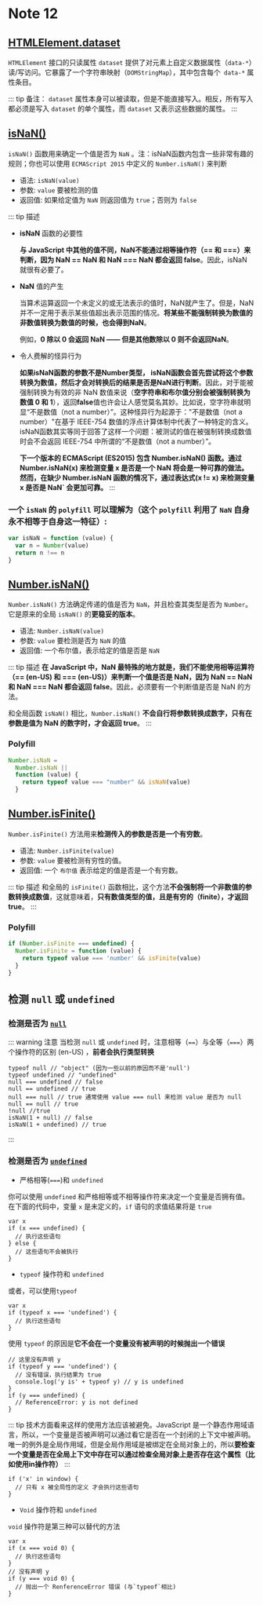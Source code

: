 # Note 12

## [HTMLElement.dataset](https://developer.mozilla.org/zh-CN/docs/Web/API/HTMLElement/dataset)

`HTMLElement` 接口的只读属性 `dataset` 提供了对元素上自定义数据属性（`data-*`）读/写访问。它暴露了一个字符串映射（`DOMStringMap`），其中包含每个` data-*` 属性条目。

::: tip 备注：
`dataset` 属性本身可以被读取，但是不能直接写入。相反，所有写入都必须是写入 `dataset` 的单个属性，而 `dataset` 又表示这些数据的属性。
:::

## [isNaN()](https://developer.mozilla.org/zh-CN/docs/Web/JavaScript/Reference/Global_Objects/isNaN)

`isNaN()` 函数用来确定一个值是否为 `NaN` 。注：isNaN函数内包含一些非常有趣的规则；你也可以使用 `ECMAScript 2015` 中定义的 `Number.isNaN()` 来判断

- 语法: `isNaN(value)`
- 参数: `value` 要被检测的值
- 返回值: 如果给定值为 `NaN` 则返回值为 `true`；否则为 `false`

::: tip 描述
- **isNaN** 函数的必要性
  
  **与 JavaScript 中其他的值不同，NaN不能通过相等操作符（== 和 ===）来判断，因为 NaN == NaN 和 NaN === NaN 都会返回 false**。因此，isNaN 就很有必要了。

- **NaN** 值的产生
  
  当算术运算返回一个未定义的或无法表示的值时，NaN就产生了。但是，NaN并不一定用于表示某些值超出表示范围的情况。**将某些不能强制转换为数值的非数值转换为数值的时候，也会得到NaN**。

  例如，**0 除以 0 会返回 NaN —— 但是其他数除以 0 则不会返回NaN**。

- 令人费解的怪异行为
  
  **如果isNaN函数的参数不是Number类型， isNaN函数会首先尝试将这个参数转换为数值，然后才会对转换后的结果是否是NaN进行判断**。因此，对于能被强制转换为有效的非 NaN 数值来说（**空字符串和布尔值分别会被强制转换为数值 0 和 1**），返回**false**值也许会让人感觉莫名其妙。比如说，空字符串就明显“不是数值（not a number）”。这种怪异行为起源于："不是数值（not a number）"在基于 IEEE-754 数值的浮点计算体制中代表了一种特定的含义。isNaN函数其实等同于回答了这样一个问题：被测试的值在被强制转换成数值时会不会返回 IEEE-754 中所谓的“不是数值（not a number）”。

  **下一个版本的 ECMAScript (ES2015) 包含 Number.isNaN() 函数。通过 Number.isNaN(x) 来检测变量 x 是否是一个 NaN 将会是一种可靠的做法。然而，在缺少 Number.isNaN 函数的情况下，通过表达式(x != x) 来检测变量 x 是否是 NaN` 会更加可靠。**
:::

### 一个 `isNaN` 的 `polyfill` 可以理解为（这个 `polyfill` 利用了 `NaN` 自身永不相等于自身这一特征）:

```js
var isNaN = function (value) {
  var n = Number(value)
  return n !== n
}
```

## [Number.isNaN()](https://developer.mozilla.org/zh-CN/docs/Web/JavaScript/Reference/Global_Objects/Number/isNaN)

`Number.isNaN()` 方法确定传递的值是否为 `NaN`，并且检查其类型是否为 `Number`。它是原来的全局 `isNaN()` 的**更稳妥的版本**。

- 语法: `Number.isNaN(value)`
- 参数: `value` 要检测是否为 `NaN` 的值
- 返回值: 一个布尔值，表示给定的值是否是 `NaN`

::: tip 描述
**在 JavaScript 中，NaN 最特殊的地方就是，我们不能使用相等运算符（== (en-US) 和 === (en-US)）来判断一个值是否是 NaN，因为 NaN == NaN 和 NaN === NaN 都会返回 false**。因此，必须要有一个判断值是否是 NaN 的方法。

和全局函数 `isNaN()` 相比，`Number.isNaN()` **不会自行将参数转换成数字，只有在参数是值为 NaN 的数字时，才会返回 true**。
:::

### Polyfill

```js
Number.isNaN =
  Number.isNaN ||
  function (value) {
    return typeof value === "number" && isNaN(value)
  }
```

## [Number.isFinite()](https://developer.mozilla.org/zh-CN/docs/Web/JavaScript/Reference/Global_Objects/Number/isFinite)

`Number.isFinite()` 方法用来**检测传入的参数是否是一个有穷数**。

- 语法: `Number.isFinite(value)`
- 参数: `value` 要被检测有穷性的值。
- 返回值: 一个 `布尔值` 表示给定的值是否是一个有穷数。

::: tip 描述
和全局的 `isFinite()` 函数相比，这个方法**不会强制将一个非数值的参数转换成数值**，这就意味着，**只有数值类型的值，且是有穷的（finite），才返回 true**。
:::

### Polyfill

```js
if (Number.isFinite === undefined) {
  Number.isFinite = function (value) {
    return typeof value === 'number' && isFinite(value)
  }
}
```

## 检测 `null` 或 `undefined`

### 检测是否为 [`null`](https://developer.mozilla.org/zh-CN/docs/Web/JavaScript/Reference/Operators/null)

::: warning 注意
当检测 `null` 或 `undefined` 时，注意相等（`==`）与全等（`===`）两个操作符的区别 (en-US) ，**前者会执行类型转换**

```js{5}
typeof null // "object" (因为一些以前的原因而不是'null')
typeof undefined // "undefined"
null === undefined // false
null == undefined // true
null === null // true 通常使用 value === null 来检测 value 是否为 null
null == null // true
!null //true
isNaN(1 + null) // false
isNaN(1 + undefined) // true
```

:::

### 检测是否为 [`undefined`](https://developer.mozilla.org/zh-CN/docs/Web/JavaScript/Reference/Global_Objects/undefined)

- 严格相等(`===`)和 `undefined`

你可以使用 `undefined` 和严格相等或不相等操作符来决定一个变量是否拥有值。在下面的代码中，变量 `x` 是未定义的，`if` 语句的求值结果将是 `true`

```js{2}
var x
if (x === undefined) {
  // 执行这些语句
} else {
  // 这些语句不会被执行
}
```

- `typeof` 操作符和 `undefined`

或者，可以使用`typeof`

```js{2}
var x
if (typeof x === 'undefined') {
  // 执行这些语句
}
```

使用 `typeof` 的原因是**它不会在一个变量没有被声明的时候抛出一个错误**

```js{2,6}
// 这里没有声明 y
if (typeof y === 'undefined') {
  // 没有错误，执行结果为 true
  console.log('y is' + typeof y) // y is undefined
}
if (y === undefined) {
  // ReferenceError: y is not defined
}
```

::: tip
技术方面看来这样的使用方法应该被避免。JavaScript 是一个静态作用域语言，所以，一个变量是否被声明可以通过看它是否在一个封闭的上下文中被声明。唯一的例外是全局作用域，但是全局作用域是被绑定在全局对象上的，所以**要检查一个变量是否在全局上下文中存在可以通过检查全局对象上是否存在这个属性（比如使用in操作符）**
:::

```js{1}
if ('x' in window) {
  // 只有 x 被全局性的定义 才会执行这些语句
}
```

- `Void` 操作符和 `undefined`

`void` 操作符是第三种可以替代的方法

```js{2,6}
var x
if (x === void 0) {
  // 执行这些语句
}
// 没有声明 y
if (y === void 0) {
  // 抛出一个 RenferenceError 错误 (与`typeof`相比)
}
```
